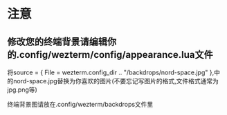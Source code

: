 # 注意

## 修改您的终端背景请编辑你的.config/wezterm/config/appearance.lua文件

将source = { File = wezterm.config_dir .. "/backdrops/nord-space.jpg" },中的nord-space.jpg替换为你喜欢的图片(不要忘记写图片的格式,文件格式通常为jpg.png等)

终端背景图请放在.config/wezterm/backdrops文件里
